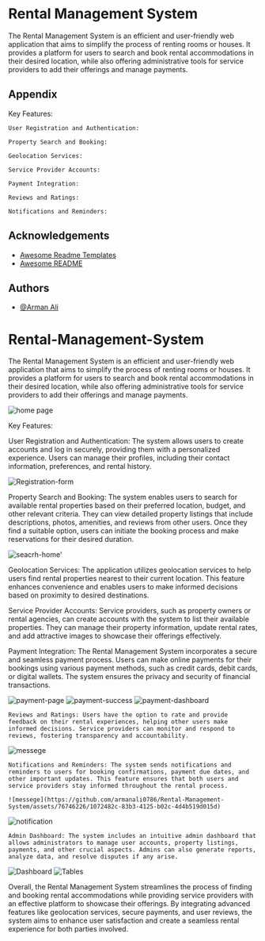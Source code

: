 
#  Rental Management System

The Rental Management System is an efficient and user-friendly web application that aims to simplify the process of renting rooms or houses. It provides a platform for users to search and book rental accommodations in their desired location, while also offering administrative tools for service providers to add their offerings and manage payments.

## Appendix


Key Features:

    User Registration and Authentication:

    Property Search and Booking: 
    
    Geolocation Services: 

    Service Provider Accounts:

    Payment Integration:

    Reviews and Ratings:

    Notifications and Reminders:

## Acknowledgements

 - [Awesome Readme Templates](https://www.notion.so/templates/category/projects)
 - [Awesome README](https://github.com/armanali0786/awesome-readme)



## Authors

- [@Arman Ali](https://www.github.com/armanali0786)



# Rental-Management-System

The Rental Management System is an efficient and user-friendly web application that aims to simplify the process of renting rooms or houses. It provides a platform for users to search and book rental accommodations in their desired location, while also offering administrative tools for service providers to add their offerings and manage payments.

![home page ](https://github.com/armanali0786/Rental-Management-System/assets/76746226/f39a190d-bd88-47b0-9c8d-4aff65a6b611)


Key Features:

User Registration and Authentication: The system allows users to create accounts and log in securely, providing them with a personalized experience. Users can manage their profiles, including their contact information, preferences, and rental history.

![Registration-form](https://github.com/armanali0786/Rental-Management-System/assets/76746226/62e516ef-223d-4e03-b7a1-97862d3d7a72)




Property Search and Booking: The system enables users to search for available rental properties based on their preferred location, budget, and other relevant criteria. They can view detailed property listings that include descriptions, photos, amenities, and reviews from other users. Once they find a suitable option, users can initiate the booking process and make reservations for their desired duration.


![seacrh-home'](https://github.com/armanali0786/Rental-Management-System/assets/76746226/03add9c6-7524-4785-8f79-4adecc691505)


Geolocation Services: The application utilizes geolocation services to help users find rental properties nearest to their current location. This feature enhances convenience and enables users to make informed decisions based on proximity to desired destinations.

Service Provider Accounts: Service providers, such as property owners or rental agencies, can create accounts with the system to list their available properties. They can manage their property information, update rental rates, and add attractive images to showcase their offerings effectively.


Payment Integration: The Rental Management System incorporates a secure and seamless payment process. Users can make online payments for their bookings using various payment methods, such as credit cards, debit cards, or digital wallets. The system ensures the privacy and security of financial transactions.


 ![payment-page](https://github.com/armanali0786/Rental-Management-System/assets/76746226/cf185144-aef5-4065-b6cd-95e20e7419f2)
![payment-success](https://github.com/armanali0786/Rental-Management-System/assets/76746226/8d6bdf8f-d520-4903-b333-70aa4a0bdf88)
![payment-dashboard](https://github.com/armanali0786/Rental-Management-System/assets/76746226/9d7f57d3-012b-4ed8-ab79-eea46d5ef512)


    Reviews and Ratings: Users have the option to rate and provide feedback on their rental experiences, helping other users make informed decisions. Service providers can monitor and respond to reviews, fostering transparency and accountability.

![messege](https://github.com/armanali0786/Rental-Management-System/assets/76746226/d18da3fd-b9c3-4cff-811a-6f1fc313db25)


    Notifications and Reminders: The system sends notifications and reminders to users for booking confirmations, payment due dates, and other important updates. This feature ensures that both users and service providers stay informed throughout the rental process.
    
    ![messege](https://github.com/armanali0786/Rental-Management-System/assets/76746226/1072482c-83b3-4125-b02c-4d4b519d015d)



![notification](https://github.com/armanali0786/Rental-Management-System/assets/76746226/8de67a4d-355e-4092-8903-20aef7b5f9a9)


    Admin Dashboard: The system includes an intuitive admin dashboard that allows administrators to manage user accounts, property listings, payments, and other crucial aspects. Admins can also generate reports, analyze data, and resolve disputes if any arise.
    
    
  ![Dashboard](https://github.com/armanali0786/Rental-Management-System/assets/76746226/cbdd8fe3-316d-4f1b-a0e2-e449b07e2782)
![Tables](https://github.com/armanali0786/Rental-Management-System/assets/76746226/969e9474-1a54-4899-8a9d-1cd8ab7c893e)

    

Overall, the Rental Management System streamlines the process of finding and booking rental accommodations while providing service providers with an effective platform to showcase their offerings. By integrating advanced features like geolocation services, secure payments, and user reviews, the system aims to enhance user satisfaction and create a seamless rental experience for both parties involved.







